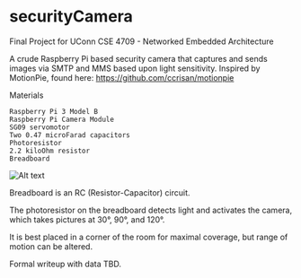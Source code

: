 # securityCamera
Final Project for UConn CSE 4709 - Networked Embedded Architecture

A crude Raspberry Pi based security camera that captures and sends images via SMTP and MMS based upon light sensitivity.
Inspired by MotionPie, found here: https://github.com/ccrisan/motionpie

Materials

    Raspberry Pi 3 Model B
    Raspberry Pi Camera Module
    SG09 servomotor
    Two 0.47 microFarad capacitors
    Photoresistor
    2.2 kiloOhm resistor
    Breadboard

![Alt text](/Breadboad_diagram.png?raw=true "Breadboard Diagram")

Breadboard is an RC (Resistor-Capacitor) circuit.

The photoresistor on the breadboard detects light and activates the camera, which takes pictures at 30°, 90°, and 120°.

It is best placed in a corner of the room for maximal coverage, but range of motion can be altered. 

Formal writeup with data TBD.

